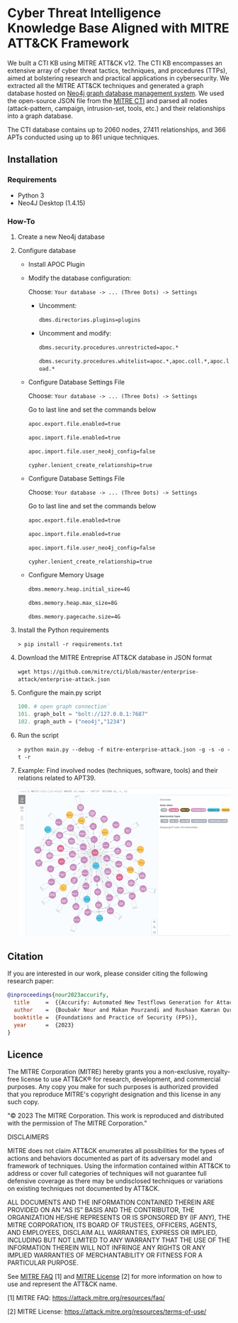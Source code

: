 
# Cyber Threat Intelligence Knowledge Base Aligned with MITRE ATT&CK Framework

We built a CTI KB using MITRE ATT&CK v12. The CTI KB encompasses an extensive array of cyber threat tactics, techniques, and procedures (TTPs), aimed at bolstering research and practical applications in cybersecurity. We extracted all the MITRE ATT&CK techniques and generated a graph database hosted on [Neo4j graph database management system][neo]. We used the open-source JSON file from the [MITRE CTI][mitrecti] and parsed all nodes (attack-pattern, campaign, intrusion-set, tools, etc.) and their relationships into a graph database.

The CTI database contains up to 2060 nodes, 27411 relationships, and 366 APTs conducted using up to 861 unique techniques.

## Installation

### Requirements
* Python 3
* Neo4J Desktop (1.4.15)

### How-To
1. Create a new Neo4j database
2. Configure database
    + Install APOC Plugin

    + Modify the database configuration:
    
        Choose: `Your database -> ... (Three Dots) -> Settings`
        + Uncomment: 
        
          `dbms.directories.plugins=plugins`
        
        + Uncomment and modify:

          `dbms.security.procedures.unrestricted=apoc.*`

          `dbms.security.procedures.whitelist=apoc.*,apoc.coll.*,apoc.load.*`

    + Configure Database Settings File

        Choose: `Your database -> ... (Three Dots) -> Settings`

        Go to last line and set the commands below

        `apoc.export.file.enabled=true`

        `apoc.import.file.enabled=true`

        `apoc.import.file.user_neo4j_config=false`

        `cypher.lenient_create_relationship=true`

    + Configure Database Settings File

        Choose: `Your database -> ... (Three Dots) -> Settings`

        Go to last line and set the commands below

        `apoc.export.file.enabled=true`

        `apoc.import.file.enabled=true`

        `apoc.import.file.user_neo4j_config=false`

        `cypher.lenient_create_relationship=true`
      
    + Configure Memory Usage

      `dbms.memory.heap.initial_size=4G`

      `dbms.memory.heap.max_size=8G`
      
      `dbms.memory.pagecache.size=4G`

3. Install the Python requirements

    `> pip install -r requirements.txt`

4. Download the MITRE Entreprise ATT&CK database in JSON format

    `wget https://github.com/mitre/cti/blob/master/enterprise-attack/enterprise-attack.json`


5. Configure the main.py script

    ```python
    100. # open graph connection`
    101. graph_bolt = "bolt://127.0.0.1:7687"
    102. graph_auth = ("neo4j","1234")
    ```

6. Run the script

    `> python main.py --debug -f mitre-enterprise-attack.json -g -s -o -t -r`

7. Example: Find involved nodes (techniques, software, tools) and their relations related to APT39.

    ![](example.png)

## Citation
If you are interested in our work, please consider citing the following research paper:

```bibtex
@inproceedings{nour2023accurify,
  title     =  {{Accurify: Automated New Testflows Generation for Attack Variants in Threat Hunting}},
  author    =  {Boubakr Nour and Makan Pourzandi and Rushaan Kamran Qureshi and Mourad Debbabi},
  booktitle =  {Foundations and Practice of Security (FPS)},
  year      =  {2023}
}
```

## Licence
The MITRE Corporation (MITRE) hereby grants you a non-exclusive, royalty-free license to use ATT&CK® for research, development, and commercial purposes. Any copy you make for such purposes is authorized provided that you reproduce MITRE's copyright designation and this license in any such copy.

"© 2023 The MITRE Corporation. This work is reproduced and distributed with the permission of The MITRE Corporation."

DISCLAIMERS

MITRE does not claim ATT&CK enumerates all possibilities for the types of actions and behaviors documented as part of its adversary model and framework of techniques. Using the information contained within ATT&CK to address or cover full categories of techniques will not guarantee full defensive coverage as there may be undisclosed techniques or variations on existing techniques not documented by ATT&CK.

ALL DOCUMENTS AND THE INFORMATION CONTAINED THEREIN ARE PROVIDED ON AN "AS IS" BASIS AND THE CONTRIBUTOR, THE ORGANIZATION HE/SHE REPRESENTS OR IS SPONSORED BY (IF ANY), THE MITRE CORPORATION, ITS BOARD OF TRUSTEES, OFFICERS, AGENTS, AND EMPLOYEES, DISCLAIM ALL WARRANTIES, EXPRESS OR IMPLIED, INCLUDING BUT NOT LIMITED TO ANY WARRANTY THAT THE USE OF THE INFORMATION THEREIN WILL NOT INFRINGE ANY RIGHTS OR ANY IMPLIED WARRANTIES OF MERCHANTABILITY OR FITNESS FOR A PARTICULAR PURPOSE.

See [MITRE FAQ][faq] [1] and [MITRE License][licence] [2] for more information on how to use and represent the ATT&CK name.

[1] MITRE FAQ: https://attack.mitre.org/resources/faq/ 

[2] MITRE License: https://attack.mitre.org/resources/terms-of-use/

[faq]: https://attack.mitre.org/resources/faq/ "FAQ"
[licence]: https://attack.mitre.org/resources/terms-of-use/ "Licence"
[neo]: www.neo4j.com "Neo4j graph database management system"
[mitrecti]: www.github.com/mitre/cti/ "MITRE CTI"